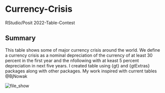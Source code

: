 # Currency-Crisis
RStudio/Posit 2022-Table-Contest

## Summary
This table shows some of major currency crisis around the world. We define a currency crisis as a nominal depreciation of the currency of at least 30 percent in the first year and the nfollowing with at keast 5 percent depreciation in next five years. I created table using {gt} and {gtExtras} packages along with other packages. My work inspired with current tables @BjNowak


![file_show](https://user-images.githubusercontent.com/46971211/200684832-e35cbc5b-a485-41f1-b82a-33fc1738385b.png)

